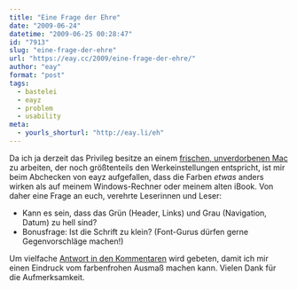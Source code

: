 ```yaml
---
title: "Eine Frage der Ehre"
date: "2009-06-24"
datetime: "2009-06-25 00:28:47"
id: "7913"
slug: "eine-frage-der-ehre"
url: "https://eay.cc/2009/eine-frage-der-ehre/"
author: "eay"
format: "post"
tags:
  - bastelei
  - eayz
  - problem
  - usability
meta:
  - yourls_shorturl: "http://eay.li/eh"
---
```


Da ich ja derzeit das Privileg besitze an einem [frischen, unverdorbenen Mac](http://www.flickr.com/photos/eay/3657183942/) zu arbeiten, der noch größtenteils den Werkeinstellungen entspricht, ist mir beim Abchecken von eayz aufgefallen, dass die Farben _etwas_ anders wirken als auf meinem Windows-Rechner oder meinem alten iBook. Von daher eine Frage an euch, verehrte Leserinnen und Leser:

- Kann es sein, dass das Grün (Header, Links) und Grau (Navigation, Datum) zu hell sind?
- Bonusfrage: Ist die Schrift zu klein? (Font-Gurus dürfen gerne Gegenvorschläge machen!)

Um vielfache [Antwort in den Kommentaren](//eay.cc/2009/eine-frage-der-ehre/) wird gebeten, damit ich mir einen Eindruck vom farbenfrohen Ausmaß machen kann. Vielen Dank für die Aufmerksamkeit.
